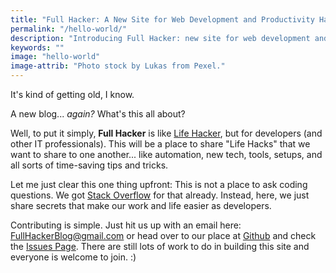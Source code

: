 ```yaml
---
title: "Full Hacker: A New Site for Web Development and Productivity Hacks!"
permalink: "/hello-world/"
description: "Introducing Full Hacker: new site for web development and productivity hacks."
keywords: ""
image: "hello-world"
image-attrib: "Photo stock by Lukas from Pexel."
---
```

It's kind of getting old, I know.

A new blog... *again?* What's this all about?

Well, to put it simply, **Full Hacker** is like [Life Hacker](https://lifehacker.com), but for developers (and other IT professionals). This will be a place to share "Life Hacks" that we want to share to one another... like automation, new tech, tools, setups, and all sorts of time-saving tips and tricks. <!--more-->

Let me just clear this one thing upfront: This is not a place to ask coding questions. We got [Stack Overflow](https://stackoverflow.com) for that already. Instead, here, we just share secrets that make our work and life easier as developers.

Contributing is simple. Just hit us up with an email here: [FullHackerBlog@gmail.com](mailto:fullhackerblog@gmail.com) or head over to our place at [Github](https://github.com/fullhacker/fullhacker.github.io) and check the [Issues Page](https://github.com/fullhacker/fullhacker.github.io/issues). There are still lots of work to do in building this site and everyone is welcome to join. :)

